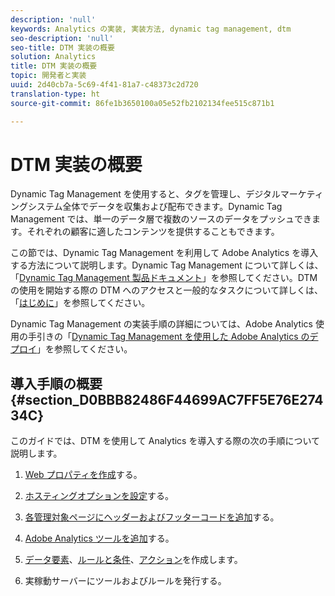 ```yaml
---
description: 'null'
keywords: Analytics の実装, 実装方法, dynamic tag management, dtm
seo-description: 'null'
seo-title: DTM 実装の概要
solution: Analytics
title: DTM 実装の概要
topic: 開発者と実装
uuid: 2d40cb7a-5c69-4f41-81a7-c48373c2d720
translation-type: ht
source-git-commit: 86fe1b3650100a05e52fb2102134fee515c871b1

---
```



# DTM 実装の概要

Dynamic Tag Management を使用すると、タグを管理し、デジタルマーケティングシステム全体でデータを収集および配布できます。Dynamic Tag Management では、単一のデータ層で複数のソースのデータをプッシュできます。それぞれの顧客に適したコンテンツを提供することもできます。

この節では、Dynamic Tag Management を利用して Adobe Analytics を導入する方法について説明します。Dynamic Tag Management について詳しくは、「[Dynamic Tag Management 製品ドキュメント](https://marketing.adobe.com/resources/help/ja_JP/dtm/)」を参照してください。DTM の使用を開始する際の DTM へのアクセスと一般的なタスクについて詳しくは、「[はじめに](https://marketing.adobe.com/resources/help/ja_JP/dtm/get_started.html)」を参照してください。

Dynamic Tag Management の実装手順の詳細については、Adobe Analytics 使用の手引きの「[Dynamic Tag Management を使用した Adobe Analytics のデプロイ](https://marketing.adobe.com/resources/help/ja_JP/analytics/getting-started/add-adobe-analytics-dtm-tool.html)」を参照してください。

## 導入手順の概要 {#section_D0BBB82486F44699AC7FF5E76E27434C}

このガイドでは、DTM を使用して Analytics を導入する際の次の手順について説明します。

1. [Web プロパティを作成](../../implement/c-implement-with-dtm/t-create-web-property.md#task_960467FBB7A54499AC228CB3AA3C4123)する。
1. [ホスティングオプションを設定](../../implement/c-implement-with-dtm/t-configure-hosting.md#task_EAD99BB391F544C0BB197D0B3D03EBAC)する。
1. [各管理対象ページにヘッダーおよびフッターコードを追加](../../implement/c-implement-with-dtm/c-headers-footers/t-header-footer-code.md#task_43C8DD699A514638B0620775C06423E5)する。
1. [Adobe Analytics ツールを追加](../../implement/c-implement-with-dtm/c-aa-tool/analytics-dtm.md#concept_FBA6679A0B79490F8296437F11E5E4F8)する。
1. [データ要素](../../implement/c-implement-with-dtm/t-data-element.md#task_962EF08CE2AE49B3B739295F6E4792C2)、[ルールと条件](../../implement/c-implement-with-dtm/c-rules/t-rules-create.md#task_B7FB5ED415AF430C952265AC2835C0DB)、[アクション](../../implement/c-implement-with-dtm/c-rules/t-rules-actions.md#task_94DFE0D8B53A43E2892851BABE381121)を作成します。

1. 実稼動サーバーにツールおよびルールを発行する。

